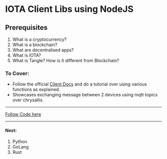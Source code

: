 # IOTA Client Libs using NodeJS

## Prerequisites

1. What is a cryptocurrency?
2. What is a blockchain?
3. What are decentralised apps?
4. What is IOTA?
4. What is Tangle? How is it different from Blockchain?


### To Cover:

- Follow the official [Client Docs](https://client-lib.docs.iota.org/docs/libraries/nodejs/examples) and do a tutorial over using various functions as explained.
- Showcases exchanging message between 2 devices using mqtt topics over chrysallis.


---

[Follow Code here](https://github.com/anistark/iota-dev-series/tree/master/client-libs/js)

---

#### Next:
1. Python
2. GoLang
3. Rust
